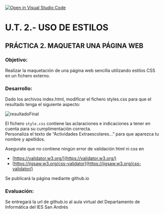 [![Open in Visual Studio Code](https://classroom.github.com/assets/open-in-vscode-2e0aaae1b6195c2367325f4f02e2d04e9abb55f0b24a779b69b11b9e10269abc.svg)](https://classroom.github.com/online_ide?assignment_repo_id=16765808&assignment_repo_type=AssignmentRepo)
# U.T. 2.- USO DE ESTILOS

## PRÁCTICA 2. MAQUETAR UNA PÁGINA WEB

### Objetivo:
Realizar la maquetación de una página web sencilla utilizando estilos CSS en un fichero externo.

### Desarrollo:
Dado los archivos index.html, modificar el fichero styles.css para que el resultado tenga el siguiente aspecto:

![resultadoFinal](./img/resultadoFinal.png)

El fichero `style.css` contiene las aclaraciones e indicaciones a tener en cuenta para su cumplimentación correcta.  
Personaliza el texto de “Actividades Extraescolares…” para que aparezca tu nombre y apellidos.  

Asegurate que no contiene ningún error de validación html ni css en  
- [https://validator.w3.org/](https://validator.w3.org/)
- [https://jigsaw.w3.org/css-validator](https://jigsaw.w3.org/css-validator/)

Se publicará la página mediante github.io 

### Evaluación:

Se entregará la url de github.io al aula virtual del Departamento de Informática del IES San Andrés
